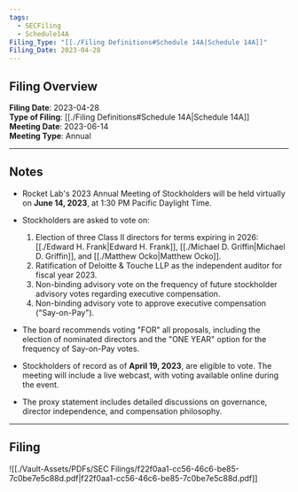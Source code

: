 ```yaml
---
tags:
  - SECFiling
  - Schedule14A
Filing_Type: "[[./Filing Definitions#Schedule 14A|Schedule 14A]]"
Filing_Date: 2023-04-28
---
```

## Filing Overview

**Filing Date**: 2023-04-28  
**Type of Filing**: [[./Filing Definitions#Schedule 14A|Schedule 14A]]  
**Meeting Date**: 2023-06-14  
**Meeting Type**: Annual  

---
## Notes

- Rocket Lab's 2023 Annual Meeting of Stockholders will be held virtually on **June 14, 2023**, at 1:30 PM Pacific Daylight Time.  
- Stockholders are asked to vote on:
  1. Election of three Class II directors for terms expiring in 2026: [[./Edward H. Frank|Edward H. Frank]], [[./Michael D. Griffin|Michael D. Griffin]], and [[./Matthew Ocko|Matthew Ocko]].
  2. Ratification of Deloitte & Touche LLP as the independent auditor for fiscal year 2023.
  3. Non-binding advisory vote on the frequency of future stockholder advisory votes regarding executive compensation.
  4. Non-binding advisory vote to approve executive compensation ("Say-on-Pay").
  
- The board recommends voting "FOR" all proposals, including the election of nominated directors and the "ONE YEAR" option for the frequency of Say-on-Pay votes.

- Stockholders of record as of **April 19, 2023**, are eligible to vote. The meeting will include a live webcast, with voting available online during the event.

- The proxy statement includes detailed discussions on governance, director independence, and compensation philosophy.

---
## Filing

![[./Vault-Assets/PDFs/SEC Filings/f22f0aa1-cc56-46c6-be85-7c0be7e5c88d.pdf|f22f0aa1-cc56-46c6-be85-7c0be7e5c88d.pdf]]
